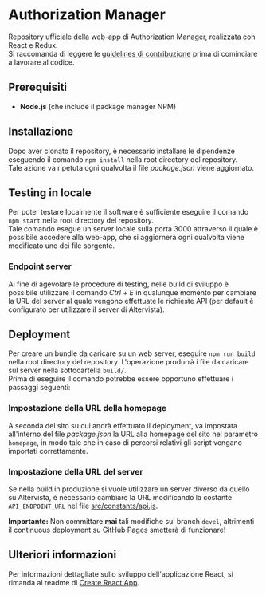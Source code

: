 # Authorization Manager
Repository ufficiale della web-app di Authorization Manager, realizzata con React e Redux.  
Si raccomanda di leggere le [guidelines di contribuzione](https://github.com/AUMTeam/aum-frontend/blob/devel/CONTRIBUTING.md) prima di cominciare a lavorare al codice.

## Prerequisiti
- **Node.js** (che include il package manager NPM)

## Installazione
Dopo aver clonato il repository, è necessario installare le dipendenze eseguendo il comando `npm install` nella root directory del repository.  
Tale azione va ripetuta ogni qualvolta il file *package.json* viene aggiornato.

## Testing in locale
Per poter testare localmente il software è sufficiente eseguire il comando `npm start` nella root directory del repository.  
Tale comando esegue un server locale sulla porta 3000 attraverso il quale è possibile accedere alla web-app, che si aggiornerà ogni qualvolta viene modificato uno dei file sorgente.
### Endpoint server
Al fine di agevolare le procedure di testing, nelle build di sviluppo è possibile utilizzare il comando *Ctrl + E* in qualunque momento per cambiare la URL del server al quale vengono effettuate le richieste API (per default è configurato per utilizzare il server di Altervista).

## Deployment
Per creare un bundle da caricare su un web server, eseguire `npm run build` nella root directory del repository. L'operazione produrrà i file da caricare sul server nella sottocartella `build/`.  
Prima di eseguire il comando potrebbe essere opportuno effettuare i passaggi seguenti:
### Impostazione della URL della homepage
A seconda del sito su cui andrà effettuato il deployment, va impostata all'interno del file *package.json* la URL alla homepage del sito nel parametro `homepage`, in modo tale che in caso di percorsi relativi gli script vengano importati correttamente.
### Impostazione della URL del server
Se nella build in produzione si vuole utilizzare un server diverso da quello su Altervista, è necessario cambiare la URL modificando la costante `API_ENDPOINT_URL` nel file [src/constants/api.js](https://github.com/AUMTeam/aum-frontend/blob/7a45e50481c2cfa64bb91e67f7027ad0a1466b20/src/constants/api.js#L1).

**Importante:** Non committare **mai** tali modifiche sul branch `devel`, altrimenti il continuous deployment su GitHub Pages smetterà di funzionare!

## Ulteriori informazioni
Per informazioni dettagliate sullo sviluppo dell'applicazione React, si rimanda al readme di [Create React App](https://github.com/facebook/create-react-app/blob/master/packages/react-scripts/template/README.md).
